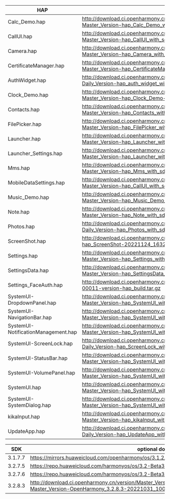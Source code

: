 | HAP | permanent archive addresses |
| - | - |
| Calc_Demo.hap | http://download.ci.openharmony.cn/version/Master_Version/hap_Calc_Demo_with_sdk/20230525_151316/version-Master_Version-hap_Calc_Demo_with_sdk-20230525_151316-hap_Calc_Demo_with_sdk.tar.gz |
| CallUI.hap | http://download.ci.openharmony.cn/version/Master_Version/hap_CallUI_with_sdk/20230529_155953/version-Master_Version-hap_CallUI_with_sdk-20230529_155953-hap_CallUI_with_sdk.tar.gz |
| Camera.hap | http://download.ci.openharmony.cn/version/Master_Version/hap_Camera_with_sdk/20230512_172326/version-Master_Version-hap_Camera_with_sdk-20230512_172326-hap_Camera_with_sdk.tar.gz |
| CertificateManager.hap | http://download.ci.openharmony.cn/version/Master_Version/hap_CertificateManager_with_sdk/20230707_102841/version-Master_Version-hap_CertificateManager_with_sdk-20230707_102841-hap_CertificateManager_with_sdk.tar.gz |
| AuthWidget.hap | http://download.ci.openharmony.cn/version/Daily_Version/hap_auth_widget_with_sdk/20230710_201733/version-Daily_Version-hap_auth_widget_with_sdk-20230710_201733-hap_auth_widget_with_sdk.tar.gz |
| Clock_Demo.hap | http://download.ci.openharmony.cn/version/Master_Version/hap_Clock_Demo/20221206_214559/version-Master_Version-hap_Clock_Demo-20221206_214559-hap_Clock_Demo.tar.gz |
| Contacts.hap | http://download.ci.openharmony.cn/version/Master_Version/hap_Contacts_with_sdk/20230614_095949/version-Master_Version-hap_Contacts_with_sdk-20230614_095949-hap_Contacts_with_sdk.tar.gz |
| FilePicker.hap | http://download.ci.openharmony.cn/version/Master_Version/hap_FilePicker_with_sdk/20230426_153237/version-Master_Version-hap_FilePicker_with_sdk-20230426_153237-hap_FilePicker_with_sdk.tar.gz |
| Launcher.hap | http://download.ci.openharmony.cn/version/Master_Version/hap_Launcher_with_sdk/20230626_103341/version-Master_Version-hap_Launcher_with_sdk-20230626_103341-hap_Launcher_with_sdk.tar.gz |
| Launcher_Settings.hap | http://download.ci.openharmony.cn/version/Master_Version/hap_Launcher_with_sdk/20230626_103341/version-Master_Version-hap_Launcher_with_sdk-20230626_103341-hap_Launcher_with_sdk.tar.gz |
| Mms.hap | http://download.ci.openharmony.cn/version/Master_Version/hap_Mms_with_sdk/20230330_180625/version-Master_Version-hap_Mms_with_sdk-20230330_180625-hap_Mms_with_sdk.tar.gz |
| MobileDataSettings.hap | http://download.ci.openharmony.cn/version/Master_Version/hap_CallUI_with_sdk/20230529_155953/version-Master_Version-hap_CallUI_with_sdk-20230529_155953-hap_CallUI_with_sdk.tar.gz |
| Music_Demo.hap | http://download.ci.openharmony.cn/version/Master_Version/hap_Music_Demo_with_sdk/20230524_151914/version-Master_Version-hap_Music_Demo_with_sdk-20230524_151914-hap_Music_Demo_with_sdk.tar.gz |
| Note.hap | http://download.ci.openharmony.cn/version/Master_Version/hap_Note_with_sdk/20230705_170732/version-Master_Version-hap_Note_with_sdk-20230705_170732-hap_Note_with_sdk.tar.gz |
| Photos.hap | http://download.ci.openharmony.cn/version/Daily_Version/hap_Photos_with_sdk/20230724_152420/version-Daily_Version-hap_Photos_with_sdk-20230724_152420-hap_Photos_with_sdk.tar.gz |
| ScreenShot.hap | http://download.ci.openharmony.cn/version/Master_Version/hap_ScreenShot/20221124_163242/version-Master_Version-hap_ScreenShot-20221124_163242-hap_ScreenShot.tar.gz |
| Settings.hap | http://download.ci.openharmony.cn/version/Master_Version/hap_Settings_with_sdk/20230725_171103/version-Master_Version-hap_Settings_with_sdk-20230725_171103-hap_Settings_with_sdk.tar.gz |
| SettingsData.hap | http://download.ci.openharmony.cn/version/Master_Version/hap_SettingsData_with_sdk/20230329_115110/version-Master_Version-hap_SettingsData_with_sdk-20230329_115110-hap_SettingsData_with_sdk.tar.gz |
| Settings_FaceAuth.hap | http://download.ci.openharmony.cn/Artifacts/hap_build/20230424-1-00011/version/Artifacts-hap_build-20230424-1-00011-version-hap_build.tar.gz |
| SystemUI-DropdownPanel.hap | http://download.ci.openharmony.cn/version/Master_Version/hap_SystemUI_with_sdk/20230720_204543/version-Master_Version-hap_SystemUI_with_sdk-20230720_204543-hap_SystemUI_with_sdk.tar.gz |
| SystemUI-NavigationBar.hap | http://download.ci.openharmony.cn/version/Master_Version/hap_SystemUI_with_sdk/20230720_204543/version-Master_Version-hap_SystemUI_with_sdk-20230720_204543-hap_SystemUI_with_sdk.tar.gz |
| SystemUI-NotificationManagement.hap | http://download.ci.openharmony.cn/version/Master_Version/hap_SystemUI_with_sdk/20230720_204543/version-Master_Version-hap_SystemUI_with_sdk-20230720_204543-hap_SystemUI_with_sdk.tar.gz |
| SystemUI-ScreenLock.hap | http://download.ci.openharmony.cn/version/Daily_Version/hap_ScreenLock_with_sdk/20230718_192205/version-Daily_Version-hap_ScreenLock_with_sdk-20230718_192205-hap_ScreenLock_with_sdk.tar.gz
| SystemUI-StatusBar.hap | http://download.ci.openharmony.cn/version/Master_Version/hap_SystemUI_with_sdk/20230720_204543/version-Master_Version-hap_SystemUI_with_sdk-20230720_204543-hap_SystemUI_with_sdk.tar.gz |
| SystemUI-VolumePanel.hap | http://download.ci.openharmony.cn/version/Master_Version/hap_SystemUI_with_sdk/20230720_204543/version-Master_Version-hap_SystemUI_with_sdk-20230720_204543-hap_SystemUI_with_sdk.tar.gz |
| SystemUI.hap | http://download.ci.openharmony.cn/version/Master_Version/hap_SystemUI_with_sdk/20230720_204543/version-Master_Version-hap_SystemUI_with_sdk-20230720_204543-hap_SystemUI_with_sdk.tar.gz |
| SystemUI-SystemDialog.hap | http://download.ci.openharmony.cn/version/Master_Version/hap_SystemUI_with_sdk/20230720_204543/version-Master_Version-hap_SystemUI_with_sdk-20230720_204543-hap_SystemUI_with_sdk.tar.gz |
| kikaInput.hap | http://download.ci.openharmony.cn/version/Master_Version/hap_kikaInput_with_sdk/20230602_180115/version-Master_Version-hap_kikaInput_with_sdk-20230602_180115-hap_kikaInput_with_sdk.tar.gz |
| UpdateApp.hap | http://download.ci.openharmony.cn/version/Daily_Version/hap_UpdateApp_with_sdk/20230605_003549/version-Daily_Version-hap_UpdateApp_with_sdk-20230605_003549-hap_UpdateApp_with_sdk.tar.gz |

| SDK | optional download urls |
| - | - |
| 3.1.7.7 | https://mirrors.huaweicloud.com/openharmony/os/3.1.2/sdk-patch/ohos-sdk-full.tar.gz |
| 3.2.7.5 | https://repo.huaweicloud.com/harmonyos/os/3.2-Beta3/ohos-sdk-windows_linux-full.tar.gz |
| 3.2.7.6 | https://repo.huaweicloud.com/harmonyos/os/3.2-Beta3/sdk-patch/ohos-sdk-full.tar.gz |
| 3.2.8.3 | http://download.ci.openharmony.cn/version/Master_Version/OpenHarmony_3.2.8.3/20221031_100640/version-Master_Version-OpenHarmony_3.2.8.3-20221031_100640-ohos-sdk-full.tar.gz |
